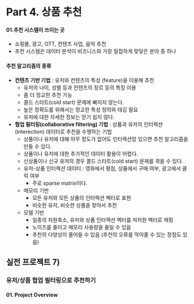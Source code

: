 # Part 4. 상품 추천

#### 01.추천 시스템이 쓰이는 곳
* 쇼핑몰, 광고, OTT, 컨텐츠 사업, 음악 추천
* 추천 시스템은 데이터 분석이 비즈니스와 가장 밀접하게 맞닿은 분야 중 하나

#### 추천 알고리즘의 종류
* **컨텐츠 기반 기법** : 유저와 컨텐츠의 특성 (feature)을 이용해 추천
    * 유저의 나이, 성별 등과 컨텐츠의 장르 등의 특징 이용
    * 좀 더 정교한 추천 가능
    * 콜드 스타트(cold start) 문제에 빠지지 않는다.
    * 높은 정확도를 위해서는 정교한 특성 정의와 태깅 필요
    * 유저에 대한 자세한 정보는 얻기 쉽지 않다.
* **협업 필터링(collaborative filtering) 기법** : 상품과 유저의 인터렉션(interection) 데이터로 추천을 수행하는 기법
    * 상품이나 유저에 대해 아무 정도가 없어도 인터렉션망 있으면 추천 알고리즘을 만들 수 있다.
    * 상품이나 유저에 대한 추가적인 데이터 활용이 어렵다.
    * 신상품이나 신규 유저의 경우 콜드 스타트(cold start) 문제를 겪을 수 있다.
    * 유저-상품 인터렉션 데이터 : 영화에서 평점, 상품에서 구매 여부, 광고에서 클릭 여부
        * 주로 sparse matrix이다.
    * 메모리 기반
       * 모든 유저와 모든 상품의 인터렉션 벡터로 표현
       * 비슷한 유저, 비슷한 상품을 찾아서 추천
   * 모델 기반
     * 일종의 차원축소, 유저와 상품 인터렉션 벡터를 저차원 벡터로 매핑
     * 노이즈를 줄이고 메모리 사용량을 줄일 수 있음
     * 추천의 다양성이 줄어들 수 있음 (추천의 오류를 막아줄 수 있는 장점도 있음)

## 실전 프로젝트 7)
### 유저/상품 협업 필터링으로 추천하기
#### 01. Project Overview
